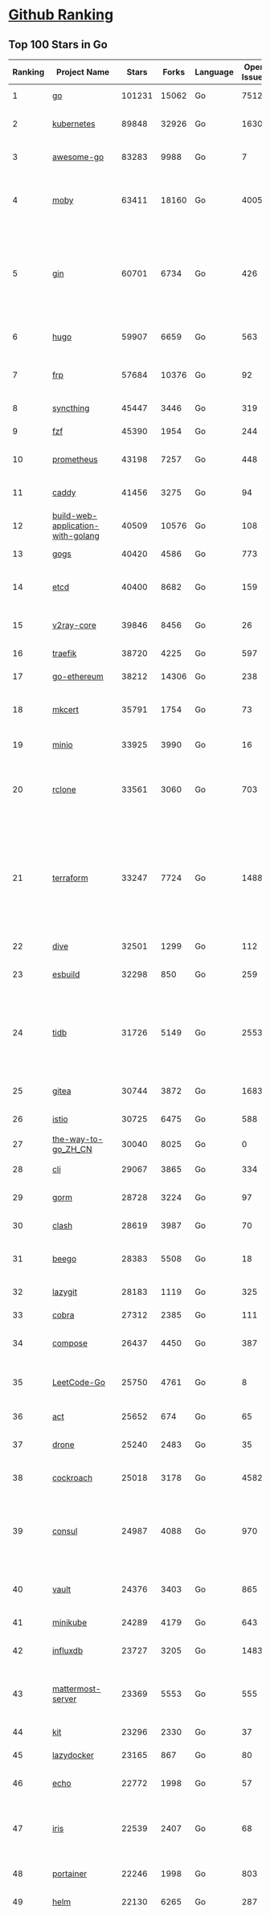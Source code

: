 [Github Ranking](../README.md)
==========

## Top 100 Stars in Go

| Ranking | Project Name | Stars | Forks | Language | Open Issues | Description | Last Commit |
| ------- | ------------ | ----- | ----- | -------- | ----------- | ----------- | ----------- |
| 1 | [go](https://github.com/golang/go) | 101231 | 15062 | Go | 7512 | The Go programming language | 2022-07-03T11:02:30Z |
| 2 | [kubernetes](https://github.com/kubernetes/kubernetes) | 89848 | 32926 | Go | 1630 | Production-Grade Container Scheduling and Management | 2022-07-03T08:25:29Z |
| 3 | [awesome-go](https://github.com/avelino/awesome-go) | 83283 | 9988 | Go | 7 | A curated list of awesome Go frameworks, libraries and software | 2022-07-01T22:21:37Z |
| 4 | [moby](https://github.com/moby/moby) | 63411 | 18160 | Go | 4005 | Moby Project - a collaborative project for the container ecosystem to assemble container-based systems | 2022-07-02T20:04:12Z |
| 5 | [gin](https://github.com/gin-gonic/gin) | 60701 | 6734 | Go | 426 | Gin is a HTTP web framework written in Go (Golang). It features a Martini-like API with much better performance -- up to 40 times faster. If you need smashing performance, get yourself some Gin. | 2022-07-02T10:18:39Z |
| 6 | [hugo](https://github.com/gohugoio/hugo) | 59907 | 6659 | Go | 563 | The world’s fastest framework for building websites. | 2022-07-03T11:57:23Z |
| 7 | [frp](https://github.com/fatedier/frp) | 57684 | 10376 | Go | 92 | A fast reverse proxy to help you expose a local server behind a NAT or firewall to the internet. | 2022-06-27T09:12:00Z |
| 8 | [syncthing](https://github.com/syncthing/syncthing) | 45447 | 3446 | Go | 319 | Open Source Continuous File Synchronization | 2022-07-01T15:28:55Z |
| 9 | [fzf](https://github.com/junegunn/fzf) | 45390 | 1954 | Go | 244 | :cherry_blossom: A command-line fuzzy finder | 2022-07-01T07:32:37Z |
| 10 | [prometheus](https://github.com/prometheus/prometheus) | 43198 | 7257 | Go | 448 | The Prometheus monitoring system and time series database. | 2022-07-03T00:29:25Z |
| 11 | [caddy](https://github.com/caddyserver/caddy) | 41456 | 3275 | Go | 94 | Fast, multi-platform web server with automatic HTTPS | 2022-06-29T04:43:59Z |
| 12 | [build-web-application-with-golang](https://github.com/astaxie/build-web-application-with-golang) | 40509 | 10576 | Go | 108 | A golang ebook intro how to build a web with golang | 2022-05-30T19:50:00Z |
| 13 | [gogs](https://github.com/gogs/gogs) | 40420 | 4586 | Go | 773 | Gogs is a painless self-hosted Git service | 2022-06-27T12:30:17Z |
| 14 | [etcd](https://github.com/etcd-io/etcd) | 40400 | 8682 | Go | 159 | Distributed reliable key-value store for the most critical data of a distributed system | 2022-07-03T11:02:10Z |
| 15 | [v2ray-core](https://github.com/v2ray/v2ray-core) | 39846 | 8456 | Go | 26 | A platform for building proxies to bypass network restrictions. | 2022-06-30T03:02:20Z |
| 16 | [traefik](https://github.com/traefik/traefik) | 38720 | 4225 | Go | 597 | The Cloud Native Application Proxy | 2022-07-01T22:54:13Z |
| 17 | [go-ethereum](https://github.com/ethereum/go-ethereum) | 38212 | 14306 | Go | 238 | Official Go implementation of the Ethereum protocol | 2022-07-01T17:16:17Z |
| 18 | [mkcert](https://github.com/FiloSottile/mkcert) | 35791 | 1754 | Go | 73 | A simple zero-config tool to make locally trusted development certificates with any names you'd like. | 2022-06-22T00:33:41Z |
| 19 | [minio](https://github.com/minio/minio) | 33925 | 3990 | Go | 16 | Multi-Cloud :cloud: Object Storage  | 2022-07-02T18:33:05Z |
| 20 | [rclone](https://github.com/rclone/rclone) | 33561 | 3060 | Go | 703 | "rsync for cloud storage" - Google Drive, S3, Dropbox, Backblaze B2, One Drive, Swift, Hubic, Wasabi, Google Cloud Storage, Yandex Files | 2022-07-03T10:56:25Z |
| 21 | [terraform](https://github.com/hashicorp/terraform) | 33247 | 7724 | Go | 1488 | Terraform enables you to safely and predictably create, change, and improve infrastructure. It is an open source tool that codifies APIs into declarative configuration files that can be shared amongst team members, treated as code, edited, reviewed, and versioned. | 2022-07-01T23:14:12Z |
| 22 | [dive](https://github.com/wagoodman/dive) | 32501 | 1299 | Go | 112 | A tool for exploring each layer in a docker image | 2022-07-02T21:43:17Z |
| 23 | [esbuild](https://github.com/evanw/esbuild) | 32298 | 850 | Go | 259 | An extremely fast JavaScript and CSS bundler and minifier | 2022-07-01T14:12:19Z |
| 24 | [tidb](https://github.com/pingcap/tidb) | 31726 | 5149 | Go | 2553 | TiDB is an open-source, cloud-native, distributed, MySQL-Compatible database for elastic scale and real-time analytics. Try free: https://tidbcloud.com/free-trial | 2022-07-03T11:48:53Z |
| 25 | [gitea](https://github.com/go-gitea/gitea) | 30744 | 3872 | Go | 1683 | Git with a cup of tea, painless self-hosted git service | 2022-07-03T09:58:27Z |
| 26 | [istio](https://github.com/istio/istio) | 30725 | 6475 | Go | 588 | Connect, secure, control, and observe services. | 2022-07-03T09:25:03Z |
| 27 | [the-way-to-go_ZH_CN](https://github.com/unknwon/the-way-to-go_ZH_CN) | 30040 | 8025 | Go | 0 | 《The Way to Go》中文译本，中文正式名《Go 入门指南》 | 2022-06-25T10:18:10Z |
| 28 | [cli](https://github.com/cli/cli) | 29067 | 3865 | Go | 334 | GitHub’s official command line tool | 2022-07-01T17:11:53Z |
| 29 | [gorm](https://github.com/go-gorm/gorm) | 28728 | 3224 | Go | 97 | The fantastic ORM library for Golang, aims to be developer friendly | 2022-07-02T08:15:29Z |
| 30 | [clash](https://github.com/Dreamacro/clash) | 28619 | 3987 | Go | 70 | A rule-based tunnel in Go. | 2022-07-02T07:39:02Z |
| 31 | [beego](https://github.com/beego/beego) | 28383 | 5508 | Go | 18 | beego is an open-source, high-performance web framework for the Go programming language. | 2022-07-02T10:18:22Z |
| 32 | [lazygit](https://github.com/jesseduffield/lazygit) | 28183 | 1119 | Go | 325 | simple terminal UI for git commands | 2022-07-03T09:03:42Z |
| 33 | [cobra](https://github.com/spf13/cobra) | 27312 | 2385 | Go | 111 | A Commander for modern Go CLI interactions | 2022-07-02T20:43:37Z |
| 34 | [compose](https://github.com/docker/compose) | 26437 | 4450 | Go | 387 | Define and run multi-container applications with Docker | 2022-07-02T18:05:16Z |
| 35 | [LeetCode-Go](https://github.com/halfrost/LeetCode-Go) | 25750 | 4761 | Go | 8 | ✅ Solutions to LeetCode by Go, 100% test coverage, runtime beats 100% / LeetCode 题解 | 2022-07-02T05:49:39Z |
| 36 | [act](https://github.com/nektos/act) | 25652 | 674 | Go | 65 | Run your GitHub Actions locally 🚀 | 2022-07-01T06:16:52Z |
| 37 | [drone](https://github.com/harness/drone) | 25240 | 2483 | Go | 35 | Drone is a Container-Native, Continuous Delivery Platform | 2022-07-03T11:06:52Z |
| 38 | [cockroach](https://github.com/cockroachdb/cockroach) | 25018 | 3178 | Go | 4582 | CockroachDB - the open source, cloud-native distributed SQL database. | 2022-07-03T09:09:54Z |
| 39 | [consul](https://github.com/hashicorp/consul) | 24987 | 4088 | Go | 970 | Consul is a distributed, highly available, and data center aware solution to connect and configure applications across dynamic, distributed infrastructure. | 2022-07-02T04:25:18Z |
| 40 | [vault](https://github.com/hashicorp/vault) | 24376 | 3403 | Go | 865 | A tool for secrets management, encryption as a service, and privileged access management | 2022-07-01T17:22:08Z |
| 41 | [minikube](https://github.com/kubernetes/minikube) | 24289 | 4179 | Go | 643 | Run Kubernetes locally | 2022-07-03T10:03:20Z |
| 42 | [influxdb](https://github.com/influxdata/influxdb) | 23727 | 3205 | Go | 1483 | Scalable datastore for metrics, events, and real-time analytics | 2022-07-01T16:37:58Z |
| 43 | [mattermost-server](https://github.com/mattermost/mattermost-server) | 23369 | 5553 | Go | 555 | Mattermost is an open source platform for secure collaboration across the entire software development lifecycle. | 2022-07-03T10:28:43Z |
| 44 | [kit](https://github.com/go-kit/kit) | 23296 | 2330 | Go | 37 | A standard library for microservices. | 2022-06-30T11:17:34Z |
| 45 | [lazydocker](https://github.com/jesseduffield/lazydocker) | 23165 | 867 | Go | 80 | The lazier way to manage everything docker | 2022-06-28T13:09:10Z |
| 46 | [echo](https://github.com/labstack/echo) | 22772 | 1998 | Go | 57 | High performance, minimalist Go web framework | 2022-06-29T14:04:44Z |
| 47 | [iris](https://github.com/kataras/iris) | 22539 | 2407 | Go | 68 | The fastest HTTP/2 Go Web Framework. Unbeatable cost-performance ratio :leaves: :rocket: \| 谢谢 \| | 2022-07-01T08:01:26Z |
| 48 | [portainer](https://github.com/portainer/portainer) | 22246 | 1998 | Go | 803 | Making Docker and Kubernetes management easy. | 2022-07-03T08:57:01Z |
| 49 | [helm](https://github.com/helm/helm) | 22130 | 6265 | Go | 287 | The Kubernetes Package Manager | 2022-07-03T10:29:12Z |
| 50 | [nps](https://github.com/ehang-io/nps) | 21953 | 4035 | Go | 323 | 一款轻量级、高性能、功能强大的内网穿透代理服务器。支持tcp、udp、socks5、http等几乎所有流量转发，可用来访问内网网站、本地支付接口调试、ssh访问、远程桌面，内网dns解析、内网socks5代理等等……，并带有功能强大的web管理端。a lightweight, high-performance, powerful intranet penetration proxy server, with a powerful web management terminal. | 2022-05-26T07:41:46Z |
| 51 | [hub](https://github.com/github/hub) | 21873 | 2317 | Go | 225 | A command-line tool that makes git easier to use with GitHub. | 2022-04-04T13:16:50Z |
| 52 | [ngrok](https://github.com/inconshreveable/ngrok) | 21886 | 4046 | Go | 292 | Introspected tunnels to localhost | 2022-05-17T08:00:28Z |
| 53 | [nvm-windows](https://github.com/coreybutler/nvm-windows) | 21904 | 2302 | Go | 68 | A node.js version management utility for Windows. Ironically written in Go. | 2022-05-28T15:04:43Z |
| 54 | [faas](https://github.com/openfaas/faas) | 21756 | 1769 | Go | 31 | OpenFaaS - Serverless Functions Made Simple | 2022-06-29T10:35:15Z |
| 55 | [nsq](https://github.com/nsqio/nsq) | 21549 | 2730 | Go | 53 | A realtime distributed messaging platform | 2022-06-10T06:59:15Z |
| 56 | [photoprism](https://github.com/photoprism/photoprism) | 21133 | 1167 | Go | 289 | AI-Powered Photos App for the Decentralized Web 🌈💎✨ | 2022-07-03T03:21:02Z |
| 57 | [logrus](https://github.com/sirupsen/logrus) | 20804 | 2146 | Go | 7 | Structured, pluggable logging for Go. | 2022-06-16T07:52:31Z |
| 58 | [fiber](https://github.com/gofiber/fiber) | 20764 | 1055 | Go | 33 | ⚡️ Express inspired web framework written in Go | 2022-07-02T11:07:38Z |
| 59 | [docker_practice](https://github.com/yeasy/docker_practice) | 20747 | 5326 | Go | 2 | Learn and understand Docker&Container technologies, with real DevOps practice! | 2022-07-01T12:13:08Z |
| 60 | [k3s](https://github.com/k3s-io/k3s) | 20351 | 1798 | Go | 365 | Lightweight Kubernetes | 2022-07-01T19:21:01Z |
| 61 | [croc](https://github.com/schollz/croc) | 19837 | 865 | Go | 77 | Easily and securely send things from one computer to another :crocodile: :package: | 2022-06-10T18:27:57Z |
| 62 | [vegeta](https://github.com/tsenart/vegeta) | 19812 | 1232 | Go | 79 | HTTP load testing tool and library. It's over 9000! | 2022-06-29T08:34:06Z |
| 63 | [micro](https://github.com/zyedidia/micro) | 19758 | 1023 | Go | 596 | A modern and intuitive terminal-based text editor | 2022-07-02T16:43:51Z |
| 64 | [viper](https://github.com/spf13/viper) | 19725 | 1689 | Go | 344 | Go configuration with fangs | 2022-06-29T17:16:52Z |
| 65 | [rancher](https://github.com/rancher/rancher) | 19395 | 2587 | Go | 2069 | Complete container management platform | 2022-07-01T22:44:45Z |
| 66 | [go-patterns](https://github.com/tmrts/go-patterns) | 19462 | 1815 | Go | 13 | Curated list of Go design patterns, recipes and idioms | 2022-06-11T02:58:08Z |
| 67 | [go-zero](https://github.com/zeromicro/go-zero) | 18854 | 2732 | Go | 57 | A cloud-native Go microservices framework with cli tool for productivity. | 2022-07-02T07:04:09Z |
| 68 | [delve](https://github.com/go-delve/delve) | 18715 | 1901 | Go | 108 | Delve is a debugger for the Go programming language. | 2022-07-02T05:51:34Z |
| 69 | [go-micro](https://github.com/asim/go-micro) | 18601 | 2130 | Go | 79 | A Go microservices framework | 2022-07-02T13:42:15Z |
| 70 | [cli](https://github.com/urfave/cli) | 18601 | 1579 | Go | 136 | A simple, fast, and fun package for building command line apps in Go | 2022-07-02T10:46:10Z |
| 71 | [dapr](https://github.com/dapr/dapr) | 18436 | 1427 | Go | 277 | Dapr is a portable, event-driven, runtime for building distributed applications across cloud and edge. | 2022-07-01T23:19:58Z |
| 72 | [kratos](https://github.com/go-kratos/kratos) | 18229 | 3506 | Go | 56 | Your ultimate Go microservices framework for the cloud-native era. | 2022-07-03T08:35:09Z |
| 73 | [lux](https://github.com/iawia002/lux) | 18183 | 2196 | Go | 367 | 👾 Fast and simple video download library and CLI tool written in Go | 2022-06-02T07:17:31Z |
| 74 | [dgraph](https://github.com/dgraph-io/dgraph) | 18179 | 1370 | Go | 20 | Native GraphQL Database with graph backend | 2022-07-02T04:41:08Z |
| 75 | [fasthttp](https://github.com/valyala/fasthttp) | 17957 | 1508 | Go | 36 | Fast HTTP package for Go. Tuned for high performance. Zero memory allocations in hot paths. Up to 10x faster than net/http | 2022-07-01T09:56:53Z |
| 76 | [learn-go-with-tests](https://github.com/quii/learn-go-with-tests) | 17882 | 2335 | Go | 23 | Learn Go with test-driven development | 2022-06-20T17:41:46Z |
| 77 | [harbor](https://github.com/goharbor/harbor) | 17741 | 4110 | Go | 912 | An open source trusted cloud native registry project that stores, signs, and scans content. | 2022-07-01T06:52:47Z |
| 78 | [fyne](https://github.com/fyne-io/fyne) | 17557 | 964 | Go | 395 | Cross platform GUI in Go inspired by Material Design | 2022-06-30T21:43:22Z |
| 79 | [websocket](https://github.com/gorilla/websocket) | 17472 | 2923 | Go | 27 | A fast, well-tested and widely used WebSocket implementation for Go. | 2022-06-21T17:54:14Z |
| 80 | [advanced-go-programming-book](https://github.com/chai2010/advanced-go-programming-book) | 17282 | 2982 | Go | 52 | :books: 《Go语言高级编程》开源图书，涵盖CGO、Go汇编语言、RPC实现、Protobuf插件实现、Web框架实现、分布式系统等高阶主题(完稿) | 2022-06-16T15:54:04Z |
| 81 | [restic](https://github.com/restic/restic) | 17158 | 1164 | Go | 383 | Fast, secure, efficient backup program | 2022-07-03T10:51:42Z |
| 82 | [v2ray-core](https://github.com/v2fly/v2ray-core) | 17027 | 2898 | Go | 40 | A platform for building proxies to bypass network restrictions. | 2022-07-02T03:36:13Z |
| 83 | [testify](https://github.com/stretchr/testify) | 16919 | 1268 | Go | 234 | A toolkit with common assertions and mocks that plays nicely with the standard library | 2022-06-30T14:28:32Z |
| 84 | [k9s](https://github.com/derailed/k9s) | 16932 | 1065 | Go | 276 | 🐶 Kubernetes CLI To Manage Your Clusters In Style! | 2022-07-01T19:54:06Z |
| 85 | [k6](https://github.com/grafana/k6) | 17004 | 879 | Go | 332 | A modern load testing tool, using Go and JavaScript - https://k6.io | 2022-06-30T15:14:36Z |
| 86 | [mux](https://github.com/gorilla/mux) | 16890 | 1545 | Go | 6 | A powerful HTTP router and URL matcher for building Go web servers with 🦍 | 2022-06-26T11:46:01Z |
| 87 | [colly](https://github.com/gocolly/colly) | 16891 | 1424 | Go | 129 | Elegant Scraper and Crawler Framework for Golang | 2022-04-28T05:47:35Z |
| 88 | [gotty](https://github.com/yudai/gotty) | 16750 | 1298 | Go | 98 | Share your terminal as a web application | 2022-06-14T08:44:37Z |
| 89 | [loki](https://github.com/grafana/loki) | 16388 | 2036 | Go | 349 | Like Prometheus, but for logs. | 2022-07-01T17:48:48Z |
| 90 | [filebrowser](https://github.com/filebrowser/filebrowser) | 16361 | 2057 | Go | 183 | 📂 Web File Browser | 2022-07-01T15:21:55Z |
| 91 | [grpc-go](https://github.com/grpc/grpc-go) | 16329 | 3631 | Go | 121 | The Go language implementation of gRPC. HTTP/2 based RPC | 2022-07-01T23:13:31Z |
| 92 | [zap](https://github.com/uber-go/zap) | 16247 | 1163 | Go | 80 | Blazing fast, structured, leveled logging in Go. | 2022-07-02T21:39:33Z |
| 93 | [websocketd](https://github.com/joewalnes/websocketd) | 16269 | 974 | Go | 35 | Turn any program that uses STDIN/STDOUT into a WebSocket server. Like inetd, but for WebSockets.  | 2022-02-16T15:00:22Z |
| 94 | [xbar](https://github.com/matryer/xbar) | 16155 | 641 | Go | 112 | Put the output from any script or program into your macOS Menu Bar (the BitBar reboot) | 2022-06-13T10:23:41Z |
| 95 | [jaeger](https://github.com/jaegertracing/jaeger) | 15975 | 1923 | Go | 317 | CNCF Jaeger, a Distributed Tracing Platform | 2022-07-01T19:48:17Z |
| 96 | [goreplay](https://github.com/buger/goreplay) | 15691 | 1606 | Go | 238 | GoReplay is an open-source tool for capturing and replaying live HTTP traffic into a test environment in order to continuously test your system with real data. It can be used to increase confidence in code deployments, configuration changes and infrastructure changes. | 2022-06-13T07:04:46Z |
| 97 | [charts](https://github.com/helm/charts) | 15423 | 17238 | Go | 0 | ⚠️(OBSOLETE) Curated applications for Kubernetes | 2022-02-20T14:09:39Z |
| 98 | [Cloudreve](https://github.com/cloudreve/Cloudreve) | 15101 | 2635 | Go | 231 | 🌩支持多家云存储的云盘系统 (Self-hosted file management and sharing system, supports multiple storage providers) | 2022-07-02T05:09:20Z |
| 99 | [fx](https://github.com/antonmedv/fx) | 14845 | 419 | Go | 10 | Terminal JSON viewer | 2022-07-01T19:14:23Z |
| 100 | [ultimate-go](https://github.com/hoanhan101/ultimate-go) | 14827 | 1191 | Go | 0 | The Ultimate Go Study Guide | 2021-09-17T03:31:10Z |

